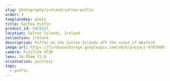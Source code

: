 ```yaml
---
slug: photography/ireland/saltee-puffin
order: 3
templateKey: photo
title: Saltee Puffin
product_id: 5425127
location: Saltee Islands, Ireland
collection: ireland
description: Puffin on the Saltee Islands off the coast of Wexford
image_url: https://firebasestorage.googleapis.com/v0/b/project-4767000521921178323.appspot.com/o/photography%2FSalteePuffin.jpg?alt=media&token=cf8a3692-5365-493e-a08c-7808f6d6b1d4
camera: Fujifilm XT30
lens: 16-55mm f2.8
orientation: portrait
tags:
  - puffin
---
```

